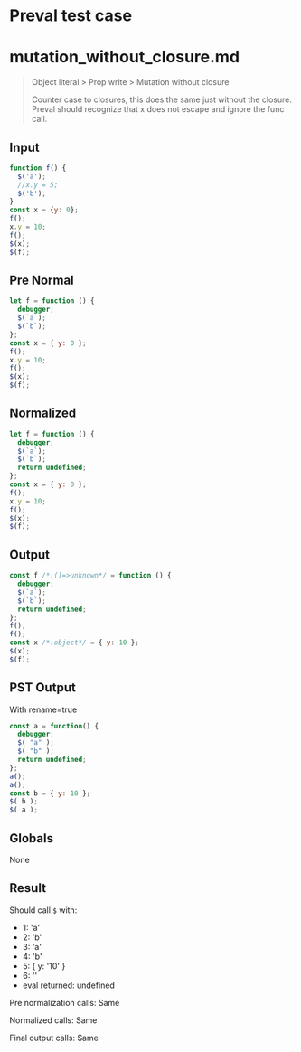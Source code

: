 # Preval test case

# mutation_without_closure.md

> Object literal > Prop write > Mutation without closure
>
> Counter case to closures, this does the same just without the closure.
> Preval should recognize that x does not escape and ignore the func call.

## Input

`````js filename=intro
function f() { 
  $('a');
  //x.y = 5;
  $('b');
}
const x = {y: 0};
f();
x.y = 10;
f();
$(x);
$(f);
`````

## Pre Normal


`````js filename=intro
let f = function () {
  debugger;
  $(`a`);
  $(`b`);
};
const x = { y: 0 };
f();
x.y = 10;
f();
$(x);
$(f);
`````

## Normalized


`````js filename=intro
let f = function () {
  debugger;
  $(`a`);
  $(`b`);
  return undefined;
};
const x = { y: 0 };
f();
x.y = 10;
f();
$(x);
$(f);
`````

## Output


`````js filename=intro
const f /*:()=>unknown*/ = function () {
  debugger;
  $(`a`);
  $(`b`);
  return undefined;
};
f();
f();
const x /*:object*/ = { y: 10 };
$(x);
$(f);
`````

## PST Output

With rename=true

`````js filename=intro
const a = function() {
  debugger;
  $( "a" );
  $( "b" );
  return undefined;
};
a();
a();
const b = { y: 10 };
$( b );
$( a );
`````

## Globals

None

## Result

Should call `$` with:
 - 1: 'a'
 - 2: 'b'
 - 3: 'a'
 - 4: 'b'
 - 5: { y: '10' }
 - 6: '<function>'
 - eval returned: undefined

Pre normalization calls: Same

Normalized calls: Same

Final output calls: Same
